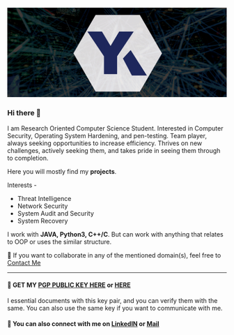 ![](https://github.com/kalrayatin/kalrayatin/blob/master/avatar-landscape-github.png)

### Hi there 👋
I am Research Oriented Computer Science Student. Interested in Computer Security, Operating System Hardening, and pen-testing. Team player, always seeking opportunities to increase efficiency. Thrives on new challenges, actively seeking them, and takes pride in seeing them through to completion.

Here you will mostly find my **projects**.

Interests -

* Threat Intelligence
* Network Security
* System Audit and Security
* System Recovery


I work with **JAVA, Python3, C++/C**. But can work with anything that relates to OOP or uses the similar structure.

📧 If you want to collaborate in any of the mentioned domain(s), feel free to [Contact Me](https://kalrayatin.github.io/#connect)

---

#### :key: GET MY [PGP PUBLIC KEY HERE](https://kalrayatin.github.io/pubkey) or [HERE](https://github.com/kalrayatin/Assets/blob/master/yatinkalra.github.io/Public%20Keys/Yatin%20Kalra_0xCCF186FF_public.asc)

I essential documents with this key pair, and you can verify them with the same.
You can also use the same key if you want to communicate with me.

#### :speech_balloon: You can also connect with me on [LinkedIN](https://linkedin.com/in/yatinkalra) or [Mail](mailto:kalra.y@icloud.com)
